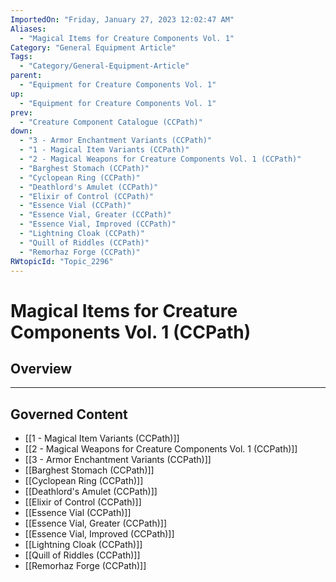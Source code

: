 ```yaml
---
ImportedOn: "Friday, January 27, 2023 12:02:47 AM"
Aliases:
  - "Magical Items for Creature Components Vol. 1"
Category: "General Equipment Article"
Tags:
  - "Category/General-Equipment-Article"
parent:
  - "Equipment for Creature Components Vol. 1"
up:
  - "Equipment for Creature Components Vol. 1"
prev:
  - "Creature Component Catalogue (CCPath)"
down:
  - "3 - Armor Enchantment Variants (CCPath)"
  - "1 - Magical Item Variants (CCPath)"
  - "2 - Magical Weapons for Creature Components Vol. 1 (CCPath)"
  - "Barghest Stomach (CCPath)"
  - "Cyclopean Ring (CCPath)"
  - "Deathlord's Amulet (CCPath)"
  - "Elixir of Control (CCPath)"
  - "Essence Vial (CCPath)"
  - "Essence Vial, Greater (CCPath)"
  - "Essence Vial, Improved (CCPath)"
  - "Lightning Cloak (CCPath)"
  - "Quill of Riddles (CCPath)"
  - "Remorhaz Forge (CCPath)"
RWtopicId: "Topic_2296"
---
```

# Magical Items for Creature Components Vol. 1 (CCPath)
## Overview
---
## Governed Content
- [[1 - Magical Item Variants (CCPath)]]
- [[2 - Magical Weapons for Creature Components Vol. 1 (CCPath)]]
- [[3 - Armor Enchantment Variants (CCPath)]]
- [[Barghest Stomach (CCPath)]]
- [[Cyclopean Ring (CCPath)]]
- [[Deathlord's Amulet (CCPath)]]
- [[Elixir of Control (CCPath)]]
- [[Essence Vial (CCPath)]]
- [[Essence Vial, Greater (CCPath)]]
- [[Essence Vial, Improved (CCPath)]]
- [[Lightning Cloak (CCPath)]]
- [[Quill of Riddles (CCPath)]]
- [[Remorhaz Forge (CCPath)]]

